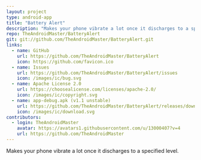```yaml
---
layout: project
type: android-app
title: "Battery Alert"
description: "Makes your phone vibrate a lot once it discharges to a specified level."
repo: TheAndroidMaster/BatteryAlert
git: git://github.com/TheAndroidMaster/BatteryAlert.git
links:
  - name: GitHub
    url: https://github.com/TheAndroidMaster/BatteryAlert
    icon: https://github.com/favicon.ico
  - name: Issues
    url: https://github.com/TheAndroidMaster/BatteryAlert/issues
    icon: /images/ic/bug.svg
  - name: Apache License 2.0
    url: https://choosealicense.com/licenses/apache-2.0/
    icon: /images/ic/copyright.svg
  - name: app-debug.apk (v1.1 unstable)
    url: https://github.com/TheAndroidMaster/BatteryAlert/releases/download/v1.1/app-debug.apk
    icon: /images/ic/download.svg
contributors:
  - login: TheAndroidMaster
    avatar: https://avatars1.githubusercontent.com/u/13000407?v=4
    url: https://github.com/TheAndroidMaster
---
```


Makes your phone vibrate a lot once it discharges to a specified level.
